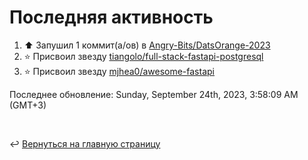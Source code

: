 # Последняя активность

<!--RECENT_ACTIVITY:start-->
1. ⬆️ Запушил 1 коммит(а/ов) в [Angry-Bits/DatsOrange-2023](https://github.com/Angry-Bits/DatsOrange-2023)<br>
2. ⭐ Присвоил звезду [tiangolo/full-stack-fastapi-postgresql](https://github.com/tiangolo/full-stack-fastapi-postgresql)<br>
3. ⭐ Присвоил звезду [mjhea0/awesome-fastapi](https://github.com/mjhea0/awesome-fastapi)<br>
<!--RECENT_ACTIVITY:end-->

<!--RECENT_ACTIVITY:last_update-->
Последнее обновление: Sunday, September 24th, 2023, 3:58:09 AM (GMT+3)
<!--RECENT_ACTIVITY:last_update_end-->

<br>

↩️ [Вернуться на главную страницу](locale/ru/README.md)
